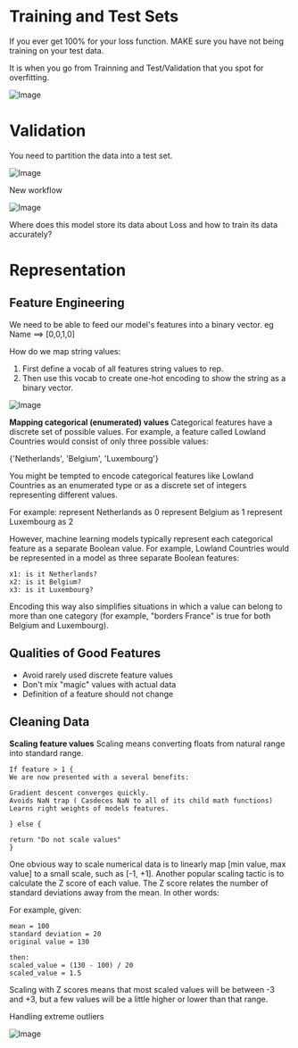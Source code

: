 # Training and Test Sets

If you ever get 100% for your loss function. MAKE sure you have not being training on your test data.

It is when you go from Trainning and Test/Validation that you spot for overfitting. 

![Image](https://honoursprogramme2018.slack.com/files/U8YQXGPLP/FAKGF0HT9/generalizationc.png)

# Validation
You need to partition the data into a test set.

![Image](https://honoursprogramme2018.slack.com/files/U8YQXGPLP/FAKH477P1/test.png)

New workflow

![Image](https://honoursprogramme2018.slack.com/files/U8YQXGPLP/FAHV65DPT/new_test.png)



Where does this model store its data about Loss and how to train its data accurately?


# Representation
## Feature Engineering

We need to be able to feed our model's features into a binary vector. eg Name ==> [0,0,1,0]

How do we map string values:
1. First define a vocab of all features string values to rep. 
2. Then use this vocab to create one-hot encoding to show the string as a binary vector. 

![Image](https://honoursprogramme2018.slack.com/files/U8YQXGPLP/FAM01J8KY/screenshot-developers.google.com-2018.05.08-13-22-40.png)


**Mapping categorical (enumerated) values**
Categorical features have a discrete set of possible values. For example, a feature called Lowland Countries would consist of only three possible values:

{'Netherlands', 'Belgium', 'Luxembourg'}

You might be tempted to encode categorical features like Lowland Countries as an enumerated type or as a discrete set of integers representing different values. 

For example:
represent Netherlands as 0
represent Belgium as 1
represent Luxembourg as 2

However, machine learning models typically represent each categorical feature as a separate Boolean value. For example, Lowland Countries would be represented in a model as three separate Boolean features:
```
x1: is it Netherlands?
x2: is it Belgium?
x3: is it Luxembourg?

```
Encoding this way also simplifies situations in which a value can belong to more than one category (for example, "borders France" is true for both Belgium and Luxembourg).



## Qualities of Good Features
- Avoid rarely used discrete feature values
- Don't mix "magic" values with actual data
- Definition of a feature should not change 

## Cleaning Data
**Scaling feature values**
Scaling means converting floats from natural range into standard range. 
```
If feature > 1 {
We are now presented with a several benefits:

Gradient descent converges quickly.
Avoids NaN trap ( Casdeces NaN to all of its child math functions)
Learns right weights of models features. 

} else {

return "Do not scale values"
}

```
One obvious way to scale numerical data is to linearly map [min value, max value] to a small scale, such as [-1, +1].
Another popular scaling tactic is to calculate the Z score of each value. The Z score relates the number of standard deviations away from the mean. In other words:


For example, given:
```
mean = 100
standard deviation = 20
original value = 130

then:
scaled_value = (130 - 100) / 20   
scaled_value = 1.5
```
Scaling with Z scores means that most scaled values will be between -3 and +3, but a few values will be a little higher or lower than that range.


Handling extreme outliers

![Image](https://honoursprogramme2018.slack.com/files/U8YQXGPLP/FAL3HUY66/screenshot-developers.google.com-2018.05.08-13-56-48.png)





